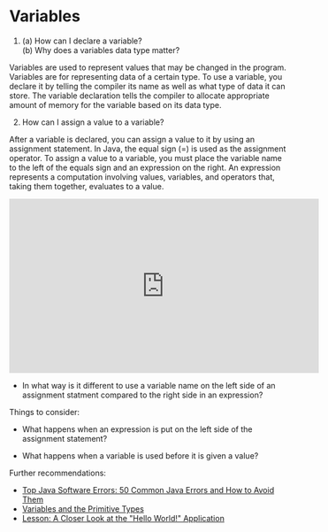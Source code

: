 # Variables

1. (a) How can I declare a variable?  
   (b) Why does a variables data type matter?

Variables are used to represent values that may be changed in the program.
Variables are for representing data of a certain type. To use a variable, you
declare it by telling the compiler its name as well as what type of data it
can store. The variable declaration tells the compiler to allocate appropriate
amount of memory for the variable based on its data type.

2. How can I assign a value to a variable?

After a variable is declared, you can assign a value to it by using an
assignment statement. In Java, the equal sign (=) is used as the assignment
operator. To assign a value to a variable, you must place the variable name
to the left of the equals sign and an expression on the right. An expression
represents a computation involving values, variables, and operators that, taking
them together, evaluates to a value.


<iframe width="560" height="315" src="https://www.youtube.com/embed/EbxbE4CpdF4?si=RuBrKPqD8790ucnE" title="YouTube video player" frameborder="0" allow="accelerometer; autoplay; clipboard-write; encrypted-media; gyroscope; picture-in-picture; web-share" allowfullscreen></iframe>

* In what way is it different to use a variable name on the left side of an
assignment statment compared to the right side in an expression?


Things to consider: 

* What happens when an expression is put on the left side of the assignment
statement?

* What happens when a variable is used before it is given a value?

Further recommendations:

- [Top Java Software Errors: 50 Common Java Errors and How to Avoid Them](https://stackify.com/top-java-software-errors/)
- [Variables and the Primitive Types](https://math.hws.edu/javanotes/c2/s2.html)
- [Lesson: A Closer Look at the "Hello World!" Application](https://docs.oracle.com/javase/tutorial/getStarted/application/index.html)

